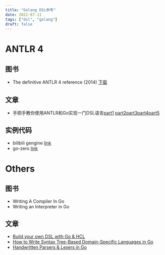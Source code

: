 ```yaml
---
title: "Golang DSL参考"
date: 2022-07-11
tags: ["dsl", "golang"]
draft: false
---
```

#  ANTLR 4
## 图书

+ The definitive ANTLR 4 reference (2014) [下载](https://libgen.czyt.tech/book/index.php?md5=6C0EB707351F336CA286F2F7E39274AC)

## 文章
+ 手把手教你使用ANTLR和Go实现一门DSL语言[part1](https://tonybai.com/2022/05/24/an-example-of-implement-dsl-using-antlr-and-go-part1/) [part2](https://tonybai.com/2022/05/25/an-example-of-implement-dsl-using-antlr-and-go-part2/)[part3](https://tonybai.com/2022/05/27/an-example-of-implement-dsl-using-antlr-and-go-part3/)[part4](https://tonybai.com/2022/05/28/an-example-of-implement-dsl-using-antlr-and-go-part4/)[part5](https://tonybai.com/2022/05/30/an-example-of-implement-dsl-using-antlr-and-go-part5/)

## 实例代码
+ bilibili gengine [link](https://github.com/bilibili/gengine/blob/main/internal/iantlr)
+ go-zero [link](https://github.com/zeromicro/go-zero/tree/master/tools/goctl/api/parser)

# Others

## 图书

+ Writing A Compiler In Go
+ Writing an Interpreter in Go



## 文章
+ [Build your own DSL with Go & HCL](https://blog.devgenius.io/build-your-own-dsl-with-go-hcl-602c92ce24c0)
+ [How to Write Syntax Tree-Based Domain-Specific Languages in Go](https://betterprogramming.pub/how-to-write-syntax-tree-based-domain-specific-languages-in-go-b15537f0d2f3)
+ [Handwritten Parsers & Lexers in Go](https://blog.gopheracademy.com/advent-2014/parsers-lexers/)